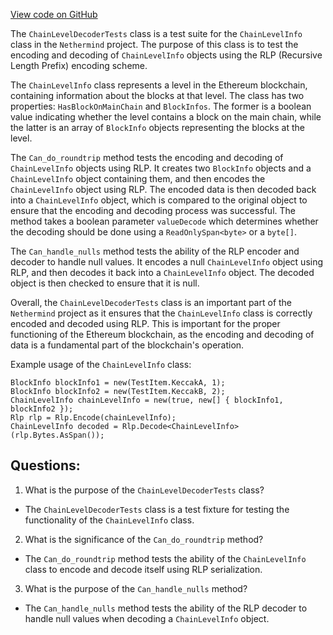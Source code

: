 [View code on GitHub](https://github.com/nethermindeth/nethermind/Nethermind.Core.Test/Encoding/ChainLevelDecoderTests.cs)

The `ChainLevelDecoderTests` class is a test suite for the `ChainLevelInfo` class in the `Nethermind` project. The purpose of this class is to test the encoding and decoding of `ChainLevelInfo` objects using the RLP (Recursive Length Prefix) encoding scheme. 

The `ChainLevelInfo` class represents a level in the Ethereum blockchain, containing information about the blocks at that level. The class has two properties: `HasBlockOnMainChain` and `BlockInfos`. The former is a boolean value indicating whether the level contains a block on the main chain, while the latter is an array of `BlockInfo` objects representing the blocks at the level. 

The `Can_do_roundtrip` method tests the encoding and decoding of `ChainLevelInfo` objects using RLP. It creates two `BlockInfo` objects and a `ChainLevelInfo` object containing them, and then encodes the `ChainLevelInfo` object using RLP. The encoded data is then decoded back into a `ChainLevelInfo` object, which is compared to the original object to ensure that the encoding and decoding process was successful. The method takes a boolean parameter `valueDecode` which determines whether the decoding should be done using a `ReadOnlySpan<byte>` or a `byte[]`. 

The `Can_handle_nulls` method tests the ability of the RLP encoder and decoder to handle null values. It encodes a null `ChainLevelInfo` object using RLP, and then decodes it back into a `ChainLevelInfo` object. The decoded object is then checked to ensure that it is null. 

Overall, the `ChainLevelDecoderTests` class is an important part of the `Nethermind` project as it ensures that the `ChainLevelInfo` class is correctly encoded and decoded using RLP. This is important for the proper functioning of the Ethereum blockchain, as the encoding and decoding of data is a fundamental part of the blockchain's operation. 

Example usage of the `ChainLevelInfo` class:

```
BlockInfo blockInfo1 = new(TestItem.KeccakA, 1);
BlockInfo blockInfo2 = new(TestItem.KeccakB, 2);
ChainLevelInfo chainLevelInfo = new(true, new[] { blockInfo1, blockInfo2 });
Rlp rlp = Rlp.Encode(chainLevelInfo);
ChainLevelInfo decoded = Rlp.Decode<ChainLevelInfo>(rlp.Bytes.AsSpan());
```
## Questions: 
 1. What is the purpose of the `ChainLevelDecoderTests` class?
- The `ChainLevelDecoderTests` class is a test fixture for testing the functionality of the `ChainLevelInfo` class.

2. What is the significance of the `Can_do_roundtrip` method?
- The `Can_do_roundtrip` method tests the ability of the `ChainLevelInfo` class to encode and decode itself using RLP serialization.

3. What is the purpose of the `Can_handle_nulls` method?
- The `Can_handle_nulls` method tests the ability of the RLP decoder to handle null values when decoding a `ChainLevelInfo` object.
